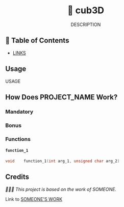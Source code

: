 <div align="center">
	<h1>🧊 cub3D</h1>
	<p>DESCRIPTION</p>
	<!-- <a href="https://wakatime.com/badge/user/db0e5671-cec5-4e7b-9d41-19a881e67f7d/project/56f4877c-3ac5-4648-9b71-95c3b46426ff">
		<img src="https://wakatime.com/badge/user/db0e5671-cec5-4e7b-9d41-19a881e67f7d/project/56f4877c-3ac5-4648-9b71-95c3b46426ff.svg" alt="wakatime">
	</a>
	<br />
	<img src="https://img.shields.io/badge/norminette-passing-success"/>
	<a href="https://developer.apple.com/library/archive/documentation/Performance/Conceptual/ManagingMemory/Articles/FindingLeaks.html">
		<img src="https://img.shields.io/badge/leaks-none-success" />
	</a>
	<img src="https://img.shields.io/badge/bonus-included-success"/>
	<br />
	<img src="https://img.shields.io/badge/-SCORE%2F100-success?logo=42&logoColor=fff" /> -->
</div>

## 📖 Table of Contents
<!--ts-->
   * [LINKS](#links)
<!--te-->

## Usage

USAGE

## How Does PROJECT_NAME Work?

### Mandatory

### Bonus

### Functions
#### `function_1`

```C
void	function_1(int arg_1, unsigned char arg_2)
```

## Credits

*🙇🏻‍♂️ This project is based on the work of SOMEONE.*

Link to [SOMEONE'S WORK](https://github.com/)
